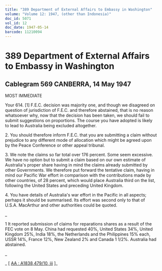 ```yaml
---
title: "389 Department of External Affairs to Embassy in Washington"
volume: "Volume 12: 1947, (other than Indonesia)"
doc_id: 5071
vol_id: 12
doc_date: 1947-05-14
barcode: 11210094
---
```


# 389 Department of External Affairs to Embassy in Washington

## Cablegram 569 CANBERRA, 14 May 1947

MOST IMMEDIATE

Your 614. [1] F.E.C. decision was majority one, and though we disagreed on question of jurisdiction of F.E.C. and therefore abstained, that is no reason whatsoever why, now that the decision has been taken, we should fail to submit suggestions on proportions. The course you have adopted is likely to lead to Australia being excluded altogether.

2\. You should therefore inform F.E.C. that you are submitting a claim without prejudice to any different mode of allocation which might be agreed upon by the Peace Conference or other appeal tribunal.

3\. We note the claims so far total over 176 percent. Some seem excessive. We have no option but to submit a claim based on our own estimate of Australia's proper share having in mind the claims already submitted by other Governments. We therefore put forward the tentative claim, having in mind our Pacific War effort in comparison with the contributions made by other countries, of 28 percent, which would place Australia third on the list, following the United States and preceding United Kingdom.

4\. You have details of Australia's war effort in the Pacific in all aspects; perhaps it should be summarised. Its effort was second only to that of U.S.A. MacArthur and other authorities could be quoted.

_

1 It reported submission of claims for reparations shares as a result of the FEC vote on 8 May. China had requested 40%, United States 34%, United Kingdom 25%, India 18%, the Netherlands and the Philippines 15% each, USSR 14%, France 12%, New Zealand 2% and Canada 1 1/2%. Australia had abstained.

_

_ [ [AA : A1838,479/10, iii](http://www.naa.gov.au/cgi-bin/Search?O=I&Number=11210094) ]_
